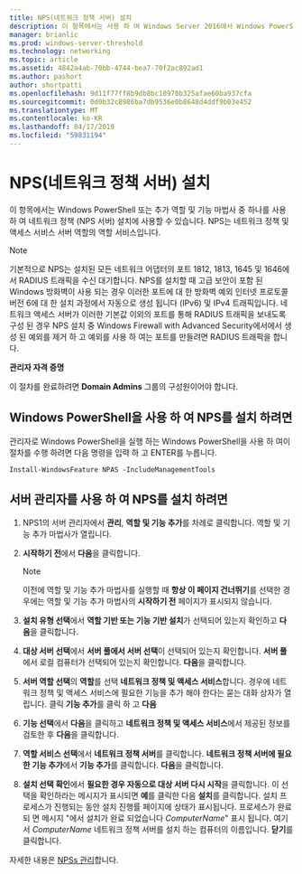 ```yaml
---
title: NPS(네트워크 정책 서버) 설치
description: 이 항목에서는 사용 하 여 Windows Server 2016에서 Windows PowerShell 또는 추가 역할 및 기능 마법사 중 하나를 사용 하 여 네트워크 정책 (NPS 서버)를 설치 하려면
manager: brianlic
ms.prod: windows-server-threshold
ms.technology: networking
ms.topic: article
ms.assetid: 4842a4ab-70bb-4744-bea7-70f2ac892ad1
ms.author: pashort
author: shortpatti
ms.openlocfilehash: 9d11f77ff8b9db8bc10970b325afae60ba937cfa
ms.sourcegitcommit: 0d0b32c8986ba7db9536e0b8648d4ddf9b03e452
ms.translationtype: MT
ms.contentlocale: ko-KR
ms.lasthandoff: 04/17/2019
ms.locfileid: "59831194"
---
```

# <a name="install-network-policy-server"></a>NPS(네트워크 정책 서버) 설치

이 항목에서는 Windows PowerShell 또는 추가 역할 및 기능 마법사 중 하나를 사용 하 여 네트워크 정책 (NPS 서버) 설치에 사용할 수 있습니다. NPS는 네트워크 정책 및 액세스 서비스 서버 역할의 역할 서비스입니다.

> [!NOTE]
> 기본적으로 NPS는 설치된 모든 네트워크 어댑터의 포트 1812, 1813, 1645 및 1646에서 RADIUS 트래픽을 수신 대기합니다. NPS를 설치할 때 고급 보안이 포함 된 Windows 방화벽이 사용 되는 경우 이러한 포트에 대 한 방화벽 예외 인터넷 프로토콜 버전 6에 대 한 설치 과정에서 자동으로 생성 됩니다 \(IPv6\) 및 IPv4 트래픽입니다. 네트워크 액세스 서버가 이러한 기본값 이외의 포트를 통해 RADIUS 트래픽을 보내도록 구성 된 경우 NPS 설치 중 Windows Firewall with Advanced Security에서에서 생성 된 예외를 제거 하 고 예외를 사용 하 여는 포트를 만들려면 RADIUS 트래픽을 합니다.

**관리자 자격 증명**

이 절차를 완료하려면 **Domain Admins** 그룹의 구성원이어야 합니다.

## <a name="to-install-nps-by-using-windows-powershell"></a>Windows PowerShell을 사용 하 여 NPS를 설치 하려면

관리자로 Windows PowerShell을 실행 하는 Windows PowerShell을 사용 하 여이 절차를 수행 하려면 다음 명령을 입력 하 고 ENTER를 누릅니다.

`Install-WindowsFeature NPAS -IncludeManagementTools`

## <a name="to-install-nps-by-using-server-manager"></a>서버 관리자를 사용 하 여 NPS를 설치 하려면

1.  NPS1의 서버 관리자에서 **관리**, **역할 및 기능 추가**를 차례로 클릭합니다. 역할 및 기능 추가 마법사가 열립니다.

2.  **시작하기 전**에서 **다음**을 클릭합니다.

    > [!NOTE]
    > 이전에 역할 및 기능 추가 마법사를 실행할 때 **항상 이 페이지 건너뛰기**를 선택한 경우에는 역할 및 기능 추가 마법사의 **시작하기 전** 페이지가 표시되지 않습니다.

3.  **설치 유형 선택**에서 **역할 기반 또는 기능 기반 설치**가 선택되어 있는지 확인하고 **다음**을 클릭합니다.

4.  **대상 서버 선택**에서 **서버 풀에서 서버 선택**이 선택되어 있는지 확인합니다. **서버 풀**에서 로컬 컴퓨터가 선택되어 있는지 확인합니다. **다음**을 클릭합니다.

5.  **서버 역할 선택**의 **역할**를 선택 **네트워크 정책 및 액세스 서비스**합니다. 경우에 네트워크 정책 및 액세스 서비스에 필요한 기능을 추가 해야 한다는 묻는 대화 상자가 열립니다. 클릭 **기능 추가**를 클릭 하 고 **다음**

6.  **기능 선택**에서 **다음**을 클릭하고 **네트워크 정책 및 액세스 서비스**에서 제공된 정보를 검토한 후 **다음**을 클릭합니다.

7.  **역할 서비스 선택**에서 **네트워크 정책 서버**를 클릭합니다.  **네트워크 정책 서버에 필요한 기능 추가**에서 **기능 추가**를 클릭합니다. **다음**을 클릭합니다.

8.  **설치 선택 확인**에서 **필요한 경우 자동으로 대상 서버 다시 시작**을 클릭합니다. 이 선택을 확인하라는 메시지가 표시되면 **예**를 클릭한 다음 **설치**를 클릭합니다. 설치 프로세스가 진행되는 동안 설치 진행률 페이지에 상태가 표시됩니다. 프로세스가 완료 되 면 메시지 "에서 설치가 완료 되었습니다 *ComputerName*" 표시 됩니다. 여기서 *ComputerName* 네트워크 정책 서버를 설치 하는 컴퓨터의 이름입니다. **닫기**를 클릭합니다.

자세한 내용은 [NPSs 관리](nps-manage-servers.md)합니다.